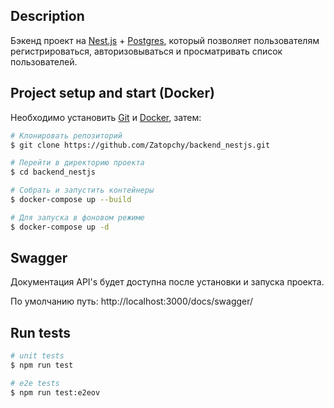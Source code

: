 ## Description

Бэкенд проект на [Nest.js](https://github.com/nestjs/nest) + [Postgres](https://www.postgresql.org/), который позволяет пользователям регистрироваться, авторизовываться и просматривать список пользователей.

## Project setup and start (Docker)

Необходимо установить [Git](https://git-scm.com/downloads) и [Docker](https://www.docker.com/), затем:

```bash
# Клонировать репозиторий
$ git clone https://github.com/Zatopchy/backend_nestjs.git

# Перейти в директорию проекта
$ cd backend_nestjs

# Собрать и запустить контейнеры
$ docker-compose up --build

# Для запуска в фоновом режиме
$ docker-compose up -d
```

## Swagger

Документация API's будет доступна после установки и запуска проекта.

По умолчанию путь: http://localhost:3000/docs/swagger/

## Run tests

```bash
# unit tests
$ npm run test

# e2e tests
$ npm run test:e2eov
```
